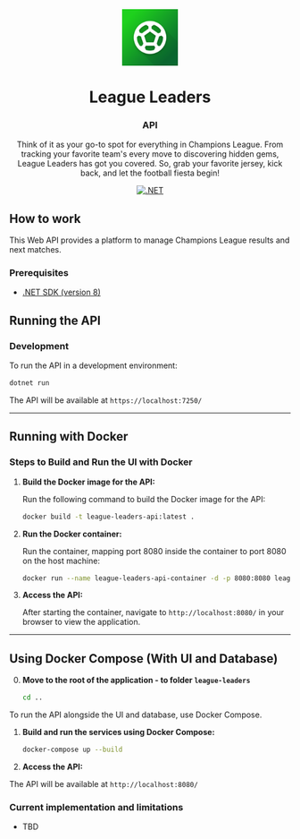 <div align="center" text-align="center" width="100%">
    <img src="/api/.artifacts/icon.png" alt="League Leaders" align="center" width="20%">
</div>
<div align="center">
  <h1>League Leaders</h1>
  <h3>API</h3>
</div>
<div align="center">
  <p>
  Think of it as your go-to spot for everything in Champions League. From tracking your favorite team's every move to discovering hidden gems, League Leaders has got you covered. So, grab your favorite jersey, kick back, and let the football fiesta begin! 
  </p>

<a href="">![ .NET](https://img.shields.io/badge/.NET-8-blue?style=flat)</a>

</div>

## How to work

This Web API provides a platform to manage Champions League results and next matches.

### Prerequisites

- [.NET SDK (version 8)](https://dotnet.microsoft.com/download)

## Running the API

### Development

To run the API in a development environment:

```bash
dotnet run
```

The API will be available at `https://localhost:7250/`

---

## Running with Docker

### Steps to Build and Run the UI with Docker

1. **Build the Docker image for the API:**

   Run the following command to build the Docker image for the API:

   ```bash
   docker build -t league-leaders-api:latest .

   ```

2. **Run the Docker container:**

   Run the container, mapping port 8080 inside the container to port 8080 on the host machine:

   ```bash
   docker run --name league-leaders-api-container -d -p 8080:8080 league-leaders-api:latest

   ```

3. **Access the API:**

   After starting the container, navigate to `http://localhost:8080/` in your browser to view the application.

---

## Using Docker Compose (With UI and Database)

0. **Move to the root of the application - to folder `league-leaders`**

   ```bash
   cd ..
   ```

To run the API alongside the UI and database, use Docker Compose.

1. **Build and run the services using Docker Compose:**

   ```bash
   docker-compose up --build
   ```

2. **Access the API:**

The API will be available at `http://localhost:8080/`

### Current implementation and limitations

- TBD
